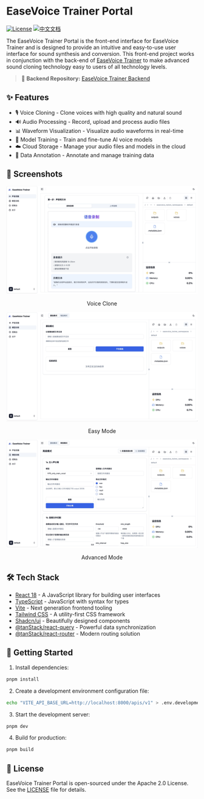 # EaseVoice Trainer Portal

[![License](https://img.shields.io/badge/License-Apache%202.0-blue.svg)](https://opensource.org/licenses/Apache-2.0)
[![中文文档](https://img.shields.io/badge/docs-中文版-red.svg)](./README.zh-CN.md)

The EaseVoice Trainer Portal is the front-end interface for EaseVoice Trainer and is designed to provide an intuitive and easy-to-use user interface for sound synthesis and conversion. This front-end project works in conjunction with the back-end of [EaseVoice Trainer](https://github.com/megaease/easevoice-trainer) to make advanced sound cloning technology easy to users of all technology levels.

> 🔗 **Backend Repository:** [EaseVoice Trainer Backend](https://github.com/megaease/easevoice-trainer)

## ✨ Features

- 🎙️ Voice Cloning - Clone voices with high quality and natural sound
- 🔊 Audio Processing - Record, upload and process audio files
- 📊 Waveform Visualization - Visualize audio waveforms in real-time
- 🤖 Model Training - Train and fine-tune AI voice models
- ☁️ Cloud Storage - Manage your audio files and models in the cloud
- 📝 Data Annotation - Annotate and manage training data

## 📸 Screenshots

<div align="center">
  <img src="./docs/images/voice-clone.jpg" alt="voice-clone" width="800"/>
  <p>Voice Clone</p>
  
  <img src="./docs/images/ease-mode.jpg" alt="easy-mode" width="800"/>
  <p>Easy Mode</p>
  
  <img src="./docs/images/advanced-mode.jpg" alt="advanced-mode" width="800"/>
  <p>Advanced Mode</p>
</div>

## 🛠️ Tech Stack

- [React 18](https://react.dev/) - A JavaScript library for building user interfaces
- [TypeScript](https://www.typescriptlang.org/) - JavaScript with syntax for types
- [Vite](https://vitejs.dev/) - Next generation frontend tooling
- [Tailwind CSS](https://tailwindcss.com/) - A utility-first CSS framework
- [Shadcn/ui](https://ui.shadcn.com/) - Beautifully designed components
- [@tanStack/react-query](https://tanstack.com/query/latest) - Powerful data synchronization
- [@tanStack/react-router](https://tanstack.com/router/latest) - Modern routing solution

## 🚀 Getting Started

1. Install dependencies:

```bash
pnpm install
```

2. Create a development environment configuration file:

```bash
echo "VITE_API_BASE_URL=http://localhost:8000/apis/v1" > .env.development
```

3. Start the development server:

```bash
pnpm dev
```

4. Build for production:

```bash
pnpm build
```

## 📄 License

EaseVoice Trainer Portal is open-sourced under the Apache 2.0 License. See the [LICENSE](./LICENSE) file for details.
